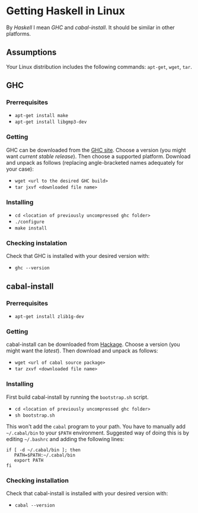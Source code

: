 # Getting Haskell in Linux

By _Haskell_ I mean _GHC_ and _cabal-install_.
It should be similar in other platforms.

## Assumptions

Your Linux distribution includes the following commands:
`apt-get`, `wget`, `tar`.

## GHC

### Prerrequisites

* `apt-get install make`
* `apt-get install libgmp3-dev`

### Getting

GHC can be downloaded from the [GHC site](http://www.haskell.org/ghc/download).
Choose a version (you might want _current stable release_). Then choose
a supported platform. Download and unpack as follows (replacing angle-bracketed
names adequately for your case):

* `wget <url to the desired GHC build>`
* `tar jxvf <downloaded file name>`

### Installing

* `cd <location of previously uncompressed ghc folder>`
* `./configure`
* `make install`

### Checking instalation

Check that GHC is installed with your desired version with:

* `ghc --version`

## cabal-install

### Prerrequisites

* `apt-get install zlib1g-dev`

### Getting

cabal-install can be downloaded from [Hackage](http://hackage.haskell.org/package/cabal-install).
Choose a version (you might want the _latest_). Then download and unpack as follows:

* `wget <url of cabal source package>`
* `tar zxvf <downloaded file name>`

### Installing

First build cabal-install by running the `bootstrap.sh` script.

* `cd <location of previously uncompressed ghc folder>`
* `sh bootstrap.sh`

This won't add the `cabal` program to your path. You have to manually add `~/.cabal/bin` to your `$PATH`
environment. Suggested way of doing this is by editing `~/.bashrc` and adding the following lines:

    if [ -d ~/.cabal/bin ]; then
       PATH=$PATH:~/.cabal/bin
       export PATH
    fi

### Checking installation

Check that cabal-install is installed with your desired version with:

* `cabal --version`
